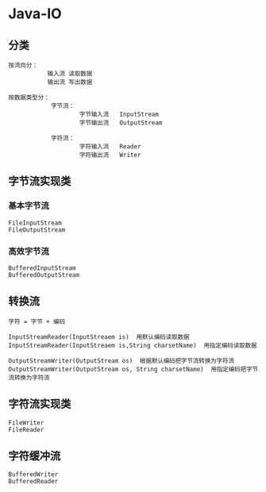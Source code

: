 # Java-IO
## 分类
    按流向分：
               输入流 读取数据
               输出流 写出数据
              
    按数据类型分：
                字节流：
                        字节输入流   InputStream
                        字节输出流   OutputStream
                      
                字符流：
                        字符输入流   Reader
                        字符输出流   Writer
                   
## 字节流实现类

### 基本字节流
    FileInputStream
    FileOutputStream

### 高效字节流 
    BufferedInputStream
    BufferedOutputStream

## 转换流   
    字符 = 字节 + 编码
    
    InputStreamReader(InputStreaem is)  用默认编码读取数据
    InputStreamReader(InputStreaem is,String charsetName)  用指定编码读取数据
    
    OutputStreamWriter(OutputStream os)  根据默认编码把字节流转换为字符流
    OutputStreamWriter(OutputStream os, String charsetName)  用指定编码把字节流转换为字符流
    
## 字符流实现类
    FileWriter
    FileReader
    
## 字符缓冲流
    BufferedWriter
    BufferedReader
    
